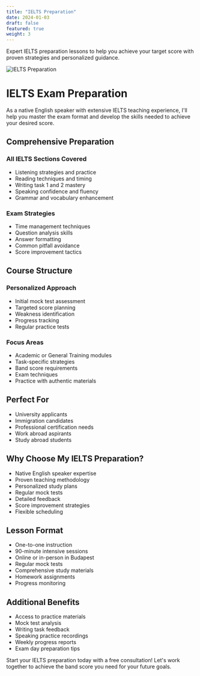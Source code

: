 ```yaml
---
title: "IELTS Preparation"
date: 2024-01-03
draft: false
featured: true
weight: 3
---
```


Expert IELTS preparation lessons to help you achieve your target score with proven strategies and personalized guidance.
<!--more-->

![IELTS Preparation](/images/illustrations/reading.svg)

# IELTS Exam Preparation

As a native English speaker with extensive IELTS teaching experience, I'll help you master the exam format and develop the skills needed to achieve your desired score.

## Comprehensive Preparation

### All IELTS Sections Covered
- Listening strategies and practice
- Reading techniques and timing
- Writing task 1 and 2 mastery
- Speaking confidence and fluency
- Grammar and vocabulary enhancement

### Exam Strategies
- Time management techniques
- Question analysis skills
- Answer formatting
- Common pitfall avoidance
- Score improvement tactics

## Course Structure

### Personalized Approach
- Initial mock test assessment
- Targeted score planning
- Weakness identification
- Progress tracking
- Regular practice tests

### Focus Areas
- Academic or General Training modules
- Task-specific strategies
- Band score requirements
- Exam techniques
- Practice with authentic materials

## Perfect For

- University applicants
- Immigration candidates
- Professional certification needs
- Work abroad aspirants
- Study abroad students

## Why Choose My IELTS Preparation?

- Native English speaker expertise
- Proven teaching methodology
- Personalized study plans
- Regular mock tests
- Detailed feedback
- Score improvement strategies
- Flexible scheduling

## Lesson Format

- One-to-one instruction
- 90-minute intensive sessions
- Online or in-person in Budapest
- Regular mock tests
- Comprehensive study materials
- Homework assignments
- Progress monitoring

## Additional Benefits

- Access to practice materials
- Mock test analysis
- Writing task feedback
- Speaking practice recordings
- Weekly progress reports
- Exam day preparation tips

Start your IELTS preparation today with a free consultation! Let's work together to achieve the band score you need for your future goals.
